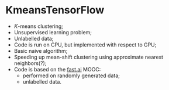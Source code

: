 # KmeansTensorFlow
- *K*-means clustering;
- Unsupervised learning problem;
- Unlabelled data;
- Code is run on CPU, but implemented with respect to GPU;
- Basic naive algorithm;
- Speeding up mean-shift clustering using approximate nearest neighbors(?);
- Code is based on the [fast.ai](https://github.com/fastai) MOOC: 
    - performed on randomly generated data;
    - unlabelled data.

